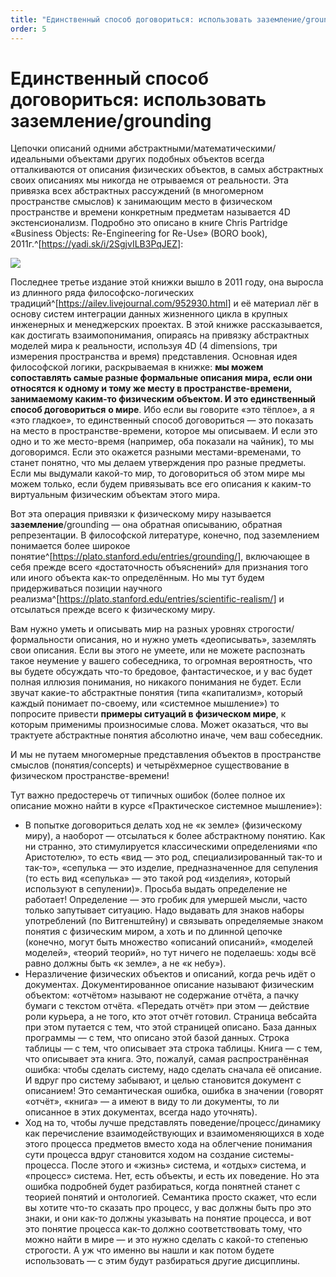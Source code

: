 ```yaml
---
title: "Единственный способ договориться: использовать заземление/grounding"
order: 5
---
```


# Единственный способ договориться: использовать заземление/grounding

Цепочки описаний одними абстрактными/математическими/идеальными объектами других подобных объектов всегда отталкиваются от описания физических объектов, в самых абстрактных своих описаниях мы никогда не отрываемся от реальности. Эта привязка всех абстрактных рассуждений (в многомерном пространстве смыслов) к занимающим место в физическом пространстве и времени конкретным предметам называется 4D экстенсионализм. Подробно это описано в книге Chris Partridge «Business Objects: Re-Engineering for Re-Use» (BORO book), 2011г.^[<https://yadi.sk/i/2SgjvILB3PqJEZ>]:

![](/ru/intellect-stack/28.png)

Последнее третье издание этой книжки вышло в 2011 году, она выросла из длинного ряда философско-логических традиций^[<https://ailev.livejournal.com/952930.html>] и её материал лёг в основу систем интеграции данных жизненного цикла в крупных инженерных и менеджерских проектах. В этой книжке рассказывается, как достигать взаимопонимания, опираясь на привязку абстрактных моделей мира к реальности, используя 4D (4 dimensions, три измерения пространства и время) представления. Основная идея философской логики, раскрываемая в книжке: **мы можем сопоставлять самые разные формальные описания мира, если они относятся к одному и тому же месту в пространстве-времени, занимаемому каким-то физическим объектом. И это единственный способ договориться** **о мире**. Ибо если вы говорите «это тёплое», а я «это гладкое», то единственный способ договориться — это показать на место в пространстве-времени, которое мы описываем. И если это одно и то же место-время (например, оба показали на чайник), то мы договоримся. Если это окажется разными местами-временами, то станет понятно, что мы делаем утверждения про разные предметы. Если мы выдумали какой-то мир, то договориться об этом мире мы можем только, если будем привязывать все его описания к каким-то виртуальным физическим объектам этого мира.

Вот эта операция привязки к физическому миру называется **заземление**/grounding — она обратная описыванию, обратная репрезентации. В философской литературе, конечно, под заземлением понимается более широкое понятие^[<https://plato.stanford.edu/entries/grounding/>], включающее в себя прежде всего «достаточность объяснений» для признания того или иного объекта как-то определённым. Но мы тут будем придерживаться позиции научного реализма^[<https://plato.stanford.edu/entries/scientific-realism/>] и отсылаться прежде всего к физическому миру.

Вам нужно уметь и описывать мир на разных уровнях строгости/формальности описания, но и нужно уметь «деописывать», заземлять свои описания. Если вы этого не умеете, или не можете распознать такое неумение у вашего собеседника, то огромная вероятность, что вы будете обсуждать что-то бредовое, фантастическое, и у вас будет полная иллюзия понимания, но никакого понимания не будет. Если звучат какие-то абстрактные понятия (типа «капитализм», который каждый понимает по-своему, или «системное мышление») то попросите привести **примеры ситуаций в физическом мире**, к которым применимы произносимые слова. Может оказаться, что вы трактуете абстрактные понятия абсолютно иначе, чем ваш собеседник.

И мы не путаем многомерные представления объектов в пространстве смыслов (понятия/concepts) и четырёхмерное существование в физическом пространстве-времени!

Тут важно предостеречь от типичных ошибок (более полное их описание можно найти в курсе «Практическое системное мышление»):

* В попытке договориться делать ход не «к земле» (физическому миру), а наоборот — отсылаться к более абстрактному понятию. Как ни странно, это стимулируется классическими определениями «по Аристотелю», то есть «вид — это род, специализированный так-то и так-то», «сепулька — это изделие, предназначенное для сепуления (то есть вид «сепулька» — это такой род «изделия», который используют в сепулении)». Просьба выдать определение не работает! Определение — это гробик для умершей мысли, часто только запутывает ситуацию. Надо выдавать для знаков наборы употреблений (по Витгенштейну) и связывать определяемые знаком понятия с физическим миром, а хоть и по длинной цепочке (конечно, могут быть множество «описаний описаний», «моделей моделей», «теорий теорий», но тут ничего не поделаешь: ходы всё равно должны быть «к земле», а не «к небу»).
* Неразличение физических объектов и описаний, когда речь идёт о документах. Документированное описание называют физическим объектом: «отчётом» называют не содержание отчёта, а пачку бумаги с текстом отчёта. «Передать отчёт» при этом — действие роли курьера, а не того, кто этот отчёт готовил. Страница вебсайта при этом путается с тем, что этой страницей описано. База данных программы — с тем, что описано этой базой данных. Строка таблицы — с тем, что описывает эта строка таблицы. Книга — с тем, что описывает эта книга. Это, пожалуй, самая распространённая ошибка: чтобы сделать систему, надо сделать сначала её описание. И вдруг про систему забывают, и целью становится документ с описанием! Это семантическая ошибка, ошибка в значении (говорят «отчёт», «книга» — а имеют в виду то ли документы, то ли описанное в этих документах, всегда надо уточнять).
* Ход на то, чтобы лучше представлять поведение/процесс/динамику как перечисление взаимодействующих и взаимоменяющихся в ходе этого процесса предметов вместо хода на облегчение понимания сути процесса вдруг становится ходом на создание системы-процесса. После этого и «жизнь» система, и «отдых» система, и «процесс» система. Нет, есть объекты, и есть их поведение. Но эта ошибка подробней будет разбираться, когда понятней станет с теорией понятий и онтологией. Семантика просто скажет, что если вы хотите что-то сказать про процесс, у вас должны быть про это знаки, и они как-то должны указывать на понятие процесса, и вот это понятие процесса как-то должно соответствовать тому, что можно найти в мире — и это нужно сделать с какой-то степенью строгости. А уж что именно вы нашли и как потом будете использовать — с этим будут разбираться другие дисциплины.